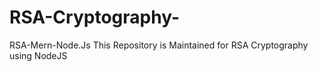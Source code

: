 # RSA-Cryptography-
RSA-Mern-Node.Js
This Repository is Maintained for RSA Cryptography using NodeJS
